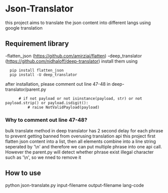 # Json-Translator
this project aims to translate the json content into different langs using google translation

## Requirement library
-flatten_json (https://github.com/amirziai/flatten)
-deep_translator (https://github.com/nidhaloff/deep-translator)
install them using 
```
  pip install flatten_json
  pip install -U deep_translator
```

after installation, please comment out line 47-48 in deep-translator/parent.py
```
      # if not payload or not isinstance(payload, str) or not payload.strip() or payload.isdigit():
          # raise NotValidPayload(payload)
```
### Why to comment out line 47-48?
bulk translate method in deep translator has 2 second delay for each phrase to prevent getting banned from overusing translation api
this project first flatten json content into a list, then all elements combine into a line string seperated by '\n' and therefore we can put multiple phrase into one api call.
However the parent.py will detect whether phrase exist illegal character such as '\n', so we nned to remove it


## How to use
python json-translate.py input-filename output-filename lang-code
